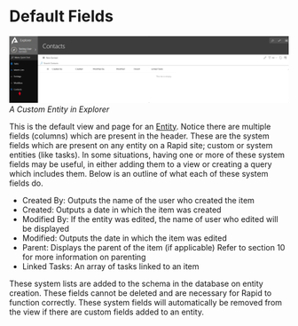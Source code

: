 # Default Fields

![Default Fields 01.png](./downloaded_image_1705285477035.png)*A Custom Entity in Explorer*

This is the default view and page for an [Entity](https://docs.rapidplatform.com/Home/User-Documentation/Designer/Entities). Notice there are multiple fields (columns) which are present in the header. These are the system fields which are present on any entity on a Rapid site; custom or system entities (like tasks). In some situations, having one or more of these system fields may be useful, in either adding them to a view or creating a query which includes them. Below is an outline of what each of these system fields do.

- Created By: Outputs the name of the user who created the item
- Created: Outputs a date in which the item was created
- Modified By: If the entity was edited, the name of user who edited will be displayed
- Modified: Outputs the date in which the item was edited
- Parent: Displays the parent of the item (if applicable) Refer to section 10 for more information on parenting
- Linked Tasks: An array of tasks linked to an item

These system lists are added to the schema in the database on entity creation. These fields cannot be deleted and are necessary for Rapid to function correctly. These system fields will automatically be removed from the view if there are custom fields added to an entity.